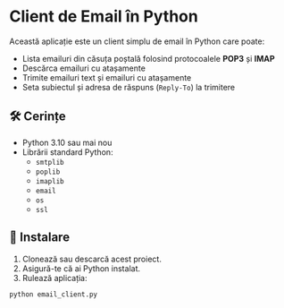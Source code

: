# Client de Email în Python

Această aplicație este un client simplu de email în Python care poate:

- Lista emailuri din căsuța poștală folosind protocoalele **POP3** și **IMAP**
- Descărca emailuri cu atașamente
- Trimite emailuri text și emailuri cu atașamente
- Seta subiectul și adresa de răspuns (`Reply-To`) la trimitere

## 🛠 Cerințe

- Python 3.10 sau mai nou
- Librării standard Python:
  - `smtplib`
  - `poplib`
  - `imaplib`
  - `email`
  - `os`
  - `ssl`

## 🔧 Instalare

1. Clonează sau descarcă acest proiect.
2. Asigură-te că ai Python instalat.
3. Rulează aplicația:

```bash
python email_client.py
```
